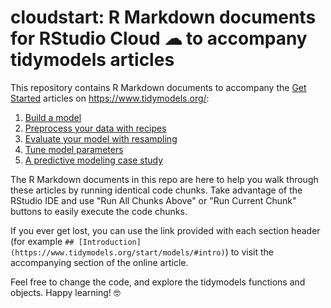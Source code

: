 # cloudstart: R Markdown documents for RStudio Cloud ☁ to accompany tidymodels articles

This repository contains R Markdown documents to accompany the [Get Started](https://www.tidymodels.org/start/) articles on https://www.tidymodels.org/:

1. [Build a model](https://www.tidymodels.org/start/models/)
2. [Preprocess your data with recipes](https://www.tidymodels.org/start/recipes)  
3. [Evaluate your model with resampling](https://www.tidymodels.org/start/resampling)  
4. [Tune model parameters](https://www.tidymodels.org/start/tuning/)   
5. [A predictive modeling case study](https://www.tidymodels.org/start/case-study/)

The R Markdown documents in this repo are here to help you walk through these articles by running identical code chunks. Take advantage of the RStudio IDE and use "Run All Chunks Above" or "Run Current Chunk" buttons to easily execute the code chunks. 

If you ever get lost, you can use the link provided with each section header (for example `## [Introduction](https://www.tidymodels.org/start/models/#intro)`) to visit the accompanying section of the online article.

Feel free to change the code, and explore the tidymodels functions and objects. Happy learning! 🤓

